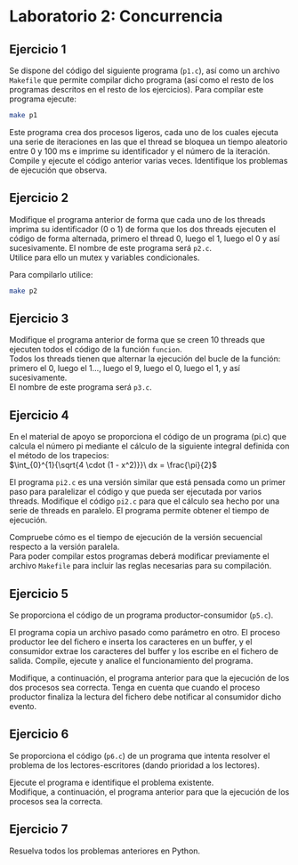 # Laboratorio 2: Concurrencia

## Ejercicio 1
Se dispone del código del siguiente programa (`p1.c`), así como un archivo `Makefile` que permite compilar dicho programa (así como el resto de los programas descritos en el resto de los ejercicios).   Para compilar este programa ejecute:
```bash
make p1
```
Este programa crea dos procesos ligeros, cada uno de los cuales ejecuta una serie de iteraciones en las que el thread se bloquea un tiempo aleatorio entre 0 y 100 ms e imprime su identificador y el número de la iteración.  
Compile y ejecute el código anterior varias veces. Identifique los problemas de ejecución que observa.

## Ejercicio 2
Modifique el programa anterior de forma que cada uno de los threads imprima su identificador (0 o 1) de forma que los dos threads ejecuten el código de forma alternada, primero el thread 0, luego el 1, luego el 0 y así sucesivamente. El nombre de este programa será `p2.c`.  
Utilice para ello un mutex y variables condicionales.

Para compilarlo utilice:
```bash
make p2
```

## Ejercicio 3
Modifique el programa anterior de forma que se creen 10 threads que ejecuten todos el código de la función `funcion`.  
Todos los threads tienen que alternar la ejecución del bucle de la función: primero el 0, luego el 1..., luego el 9, luego el 0, luego el 1, y así sucesivamente.  
El nombre de este programa será `p3.c`.


## Ejercicio 4
En el material de apoyo se proporciona el código de un programa (pi.c) que calcula el número pi mediante el cálculo de la siguiente integral definida con el método de los trapecios:  
$\int_{0}^{1}{\sqrt{4 \cdot (1 - x^2)}}\ dx = \frac{\pi}{2}$

El programa `pi2.c` es una versión similar que está pensada como un primer paso para paralelizar el código y que pueda ser ejecutada por varios threads. Modifique el código `pi2.c` para que el cálculo sea hecho por una serie de threads en paralelo. El programa permite obtener el tiempo de ejecución. 

Compruebe cómo es el tiempo de ejecución de la versión secuencial respecto a la versión paralela.  
Para poder compilar estos programas deberá modificar previamente el archivo `Makefile` para incluir las reglas necesarias para su compilación.

## Ejercicio 5
Se proporciona el código de un programa productor-consumidor (`p5.c`). 

El programa copia un archivo pasado como parámetro en otro. El proceso productor lee del fichero e inserta los caracteres en un buffer, y el consumidor extrae los caracteres del buffer y los escribe en el fichero de salida. Compile, ejecute y analice el funcionamiento del programa.  

Modifique, a continuación, el programa anterior para que la ejecución de los dos procesos sea correcta. Tenga en cuenta que cuando el proceso productor finaliza la lectura del fichero debe notificar al consumidor dicho evento.

## Ejercicio 6
Se proporciona el código (`p6.c`) de un programa que intenta resolver el problema de los lectores-escritores (dando prioridad a los lectores).

Ejecute el programa e identifique el problema existente.  
Modifique, a continuación, el programa anterior para que la ejecución de los procesos sea la correcta.

## Ejercicio 7
Resuelva todos los problemas anteriores en Python.